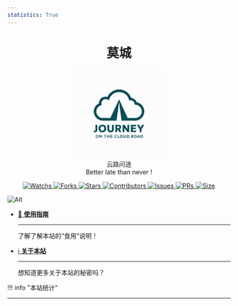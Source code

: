 ```yaml
---
statistics: True
---
```


<h1 align="center">莫城</h1>

<p align="center">
<img src="logo.png" alt="logo"  width="200" height="200" />
<br/>
云路问途
<br/>
Better late than never !
</p>

<p align="center">

<a href="https://github.com/mochengBlog/mocheng-coding/watchers">
<img alt="Watchs" src="https://img.shields.io/github/watchers/mochengBlog/mocheng-coding?label=Watchs&logo=github&style=flat" title="关注人数" />
</a>

<a href="https://github.com/mochengBlog/mocheng-coding/forks">
<img alt="Forks" src="https://img.shields.io/github/forks/mochengBlog/mocheng-coding?label=Forks&logo=github&style=flat" title="Fork 总数" />
</a>

<a href="https://github.com/mochengBlog/mocheng-coding/stargazers">
<img alt="Stars" src="https://img.shields.io/github/stars/mochengBlog/mocheng-coding?label=Stars&color=gold&logo=github&style=flat" title="Star 总数" />
</a>

<a href="https://github.com/mochengBlog/mocheng-coding/graphs/contributors">
<img alt="Contributors" src="https://img.shields.io/github/contributors/mochengBlog/mocheng-coding?label=Contributors&logo=github" title="贡献者人数" />
</a>

<a href="https://github.com/mochengBlog/mocheng-coding/issues">
<img alt="Issues" src="https://img.shields.io/github/issues/mochengBlog/mocheng-coding?label=Issues&logo=github" title="问题总数" />
</a>

<a href="https://github.com/mochengBlog/mocheng-coding/pulls">
<img alt="PRs" src="https://img.shields.io/github/issues-pr/mochengBlog/mocheng-coding?label=PRs&logo=github" title="提交总数" />
</a>

<a href="https://github.com/mochengBlog/mocheng-coding">
<img alt="Size" src="https://img.shields.io/github/languages/code-size/mochengBlog/mocheng-coding?label=Size&logo=github" title="项目代码大小" />
</a>

</p>

![Alt](https://repobeats.axiom.co/api/embed/d4e96abe1fbd2417cf0a7c010b140b56c85ea4a3.svg "Repobeats analytics image")

<div class="grid cards" markdown>

-   [📗 **使用指南**](./Guide.md)

    ***

    了解了解本站的“食用”说明！

-   [ℹ️ **关于本站**](./About.md)

    ***

    想知道更多关于本站的秘密吗？

</div>

!!! info "本站统计"


---

<div align="center">
</div>
